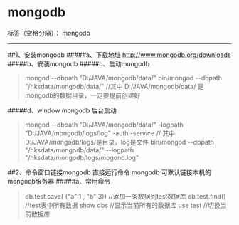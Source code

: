 ﻿# mongodb

标签（空格分隔）： mongodb

---
##1、安装mongodb 
#####a、下载地址
http://www.mongodb.org/downloads
#####b、安装mongodb
#####c、启动mongodb
> mongod --dbpath "D:/JAVA/mongodb/data/" 
bin/mongod --dbpath "/hksdata/mongodb/data/" 
//其中 D:/JAVA/mongodb/data/ 是mongodb的数据目录，一定要提前创建好

#####d、window mongodb 后台启动
> mongod --dbpath "D:/JAVA/mongodb/data/" -logpath "D:/JAVA/mongodb/logs/log" -auth -service
// 其中 D:/JAVA/mongodb/logs/是目录，log是文件
bin/mongod --dbpath "/hksdata/mongodb/data/" --logpath "/hksdata/mongodb/logs/mogond.log"

##2、命令窗口链接mongodb
直接运行命令 mongodb 可默认链接本机的mongodb服务器
#####a、常用命令
> db.test.save( {"a":1 , "b":3}) //添加一条数据到test数据库
db.test.find() //test表中所有数据
show dbs //显示当前所有的数据库
use test //切换当前数据库


